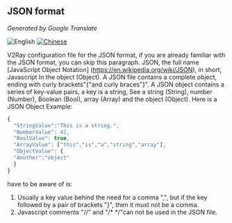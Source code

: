 ## JSON format

_Generated by Google Translate_

![English](../resources/english.svg) [![Chinese](../resources/chinese.svg)](https://www.v2ray.com/chapter_02/00_json.html)

V2Ray configuration file for the JSON format, if you are already familiar with the JSON format, you can skip this paragraph.
JSON, the full name [JavaScript Object Notation] (https://en.wikipedia.org/wiki/JSON), in short, Javascript
In the object (Object).  A JSON file contains a complete object, ending with curly brackets"{"and curly braces"}".
A JSON object contains a series of key-value pairs, a key is a string,
See a string (String), number (Number), Boolean (Bool), array (Array) and the object (Object).  Here is a JSON
Object Example:

```javascript
{
  "StringValue":"This is a string.",
  "NumberValue": 42,
  "BoolValue": true,
  "ArrayValue": ["this","is","a","string","array"],
  "ObjectValue": {
  "Another":"object"
  }
}
```

have to be aware of is:
1. Usually a key value behind the need for a comma ",", but if the key followed by a pair of brackets "}", then it must not be a comma.
2. Javascript comments "//" and "/\* \*/"can not be used in the JSON file.
